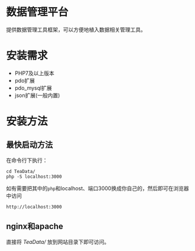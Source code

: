 # 数据管理平台
提供数据管理工具框架，可以方便地植入数据相关管理工具。

# 安装需求
* PHP7及以上版本
* pdo扩展
* pdo_mysql扩展
* json扩展(一般内置)

# 安装方法

## 最快启动方法
在命令行下执行：
~~~
cd TeaData/
php -S localhost:3000
~~~

如有需要把其中的`php`和localhost、端口3000换成你自己的，然后即可在浏览器中访问
~~~
http://localhost:3000
~~~

## nginx和apache
直接将 *TeaData/* 放到网站目录下即可访问。